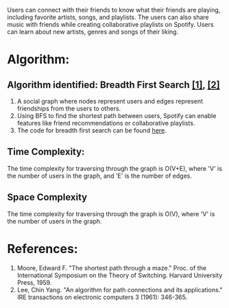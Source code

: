 Users can connect with their friends to know what their friends are playing, including favorite artists, songs, and playlists. The users can also share music with friends while creating collaborative playlists on Spotify. Users can learn about new artists, genres and songs of their liking.
# Algorithm:
## Algorithm identified: Breadth First Search <a href="#bfs1">[1]</a>, <a href="#bfs2">[2]</a>
1. A social graph where nodes represent users and edges represent friendships from the users to others.
2. Using BFS to find the shortest path between users, Spotify can enable features like friend recommendations or collaborative playlists.
3. The code for breadth first search can be found [here](../codes/bfs.py).
## Time Complexity:
The time complexity for traversing through the graph is O(V+E), where 'V' is the number of users in the graph, and 'E' is the number of edges.
## Space Complexity
The time complexity for traversing through the graph is O(V), where 'V' is the number of users in the graph.
<br>
# References:
1. <a id="bfs1"></a> Moore, Edward F. "The shortest path through a maze." Proc. of the International Symposium on the Theory of Switching. Harvard University Press, 1959.
2. <a id="bfs2"></a> Lee, Chin Yang. "An algorithm for path connections and its applications." IRE transactions on electronic computers 3 (1961): 346-365.
